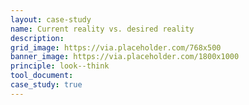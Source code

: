 ```yaml
---
layout: case-study
name: Current reality vs. desired reality
description:
grid_image: https://via.placeholder.com/768x500
banner_image: https://via.placeholder.com/1800x1000
principle: look--think
tool_document:
case_study: true
---
```


